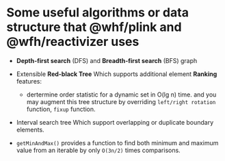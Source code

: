 # Some useful algorithms or data structure that @whf/plink and @wfh/reactivizer uses

- **Depth-first search** (DFS) and **Breadth-first search** (BFS) graph

- Extensible **Red-black Tree**
    Which supports additional element **Ranking** features:
    - dertermine order statistic for a dynamic set in O(lg n) time.
    and you may augment this tree structure by overriding `left/right rotation` function,
    `fixup` function.

- Interval search tree
    Which support overlapping or duplicate boundary elements.

- `getMinAndMax()` provides a function to find both minimum and maximum value from an iterable by only `O(3n/2)` times comparisons.


